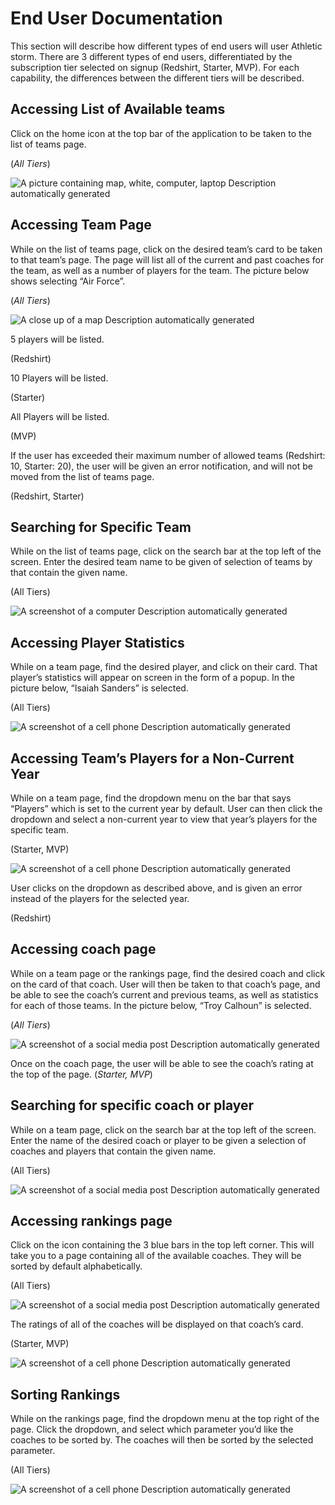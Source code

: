 # End User Documentation

 

This section will describe how different types of end users will user Athletic storm. There are 3 different types of end users, differentiated by the subscription tier selected on signup (Redshirt, Starter, MVP). For each capability, the differences between the different tiers will be described.

 



## **Accessing List of Available teams** 

 

Click on the home icon at the top bar of the application to be taken to the list of teams page.

(*All Tiers*)

 

![A picture containing map, white, computer, laptop  Description automatically generated](../FinalDocumentation/End_User_Screenshots/AccessingHome.png)

 

 

  

## **Accessing Team Page** 

 

While on the list of teams page, click on the desired team’s card to be taken to that team’s page. The page will list all of the current and past coaches for the team, as well as a number of players for the team. The picture below shows selecting “Air Force”.

(*All Tiers*)

 

![A close up of a map  Description automatically generated](../FinalDocumentation/End_User_Screenshots/AccessingTeam.png)

 

 

5 players will be listed.

(Redshirt)

 

10 Players will be listed.

(Starter)

 

All Players will be listed.

(MVP)

 

If the user has exceeded their maximum number of allowed teams (Redshirt: 10, Starter: 20), the user will be given an error notification, and will not be moved from the list of teams page. 

(Redshirt, Starter)

 

 

 

## **Searching for Specific Team** 

 

While on the list of teams page, click on the search bar at the top left of the screen. Enter the desired team name to be given of selection of teams by that contain the given name.

(All Tiers)

 

![A screenshot of a computer  Description automatically generated](../FinalDocumentation/End_User_Screenshots/SearchingTeam.png)

 

 

 

   

## **Accessing Player Statistics** 

 

While on a team page, find the desired player, and click on their card. That player’s statistics will appear on screen in the form of a popup. In the picture below, “Isaiah Sanders” is selected.

(All Tiers)

 

![A screenshot of a cell phone  Description automatically generated](../FinalDocumentation/End_User_Screenshots/SelectingPlayer.png)





## **Accessing Team’s Players for a Non-Current Year**

 

While on a team page, find the dropdown menu on the bar that says “Players” which is set to the current year by default. User can then click the dropdown and select a non-current year to view that year’s players for the specific team.

(Starter, MVP)

 

![A screenshot of a cell phone  Description automatically generated](../FinalDocumentation/End_User_Screenshots/SelectingPlayerYears.png)

 

User clicks on the dropdown as described above, and is given an error instead of the players for the selected year. 

(Redshirt)









## **Accessing coach page** 

While on a team page or the rankings page, find the desired coach and click on the card of that coach. User will then be taken to that coach’s page, and be able to see the coach’s current and previous teams, as well as statistics for each of those teams. In the picture below, “Troy Calhoun” is selected.

(*All Tiers*)

 

![A screenshot of a social media post  Description automatically generated](../FinalDocumentation/End_User_Screenshots/SelectingCoach.png)

 

 

Once on the coach page, the user will be able to see the coach’s rating at the top of the page. (*Starter, MVP*)

 



## **Searching for specific coach or player** 

 

While on a team page, click on the search bar at the top left of the screen. Enter the name of the desired coach or player to be given a selection of coaches and players that contain the given name.

(All Tiers)

 

 

![A screenshot of a social media post  Description automatically generated](../FinalDocumentation/End_User_Screenshots/SearchPlayer.png)

 

 

 

## **Accessing rankings page** 

 

Click on the icon containing the 3 blue bars in the top left corner. This will take you to a page containing all of the available coaches. They will be sorted by default alphabetically.

(All Tiers)

 

![A screenshot of a social media post  Description automatically generated](../FinalDocumentation/End_User_Screenshots/RankingsSelect.png)

 

The ratings of all of the coaches will be displayed on that coach’s card.

(Starter, MVP)

 

![A screenshot of a cell phone  Description automatically generated](../FinalDocumentation/End_User_Screenshots/CoachGrade.png)

 





## **Sorting Rankings** 

 

While on the rankings page, find the dropdown menu at the top right of the page. Click the dropdown, and select which parameter you’d like the coaches to be sorted by. The coaches will then be sorted by the selected parameter. 

(All Tiers)

 

 

 

![A screenshot of a cell phone  Description automatically generated](../FinalDocumentation/End_User_Screenshots/CoachSort.png)